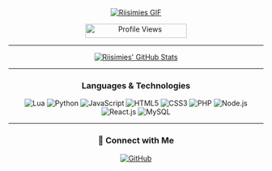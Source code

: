 <p align="center">
    <a href="#">
        <img src="./riisimies.gif" alt="Riisimies GIF">
    </a>
</p>

<div align="center">
    <a href="https://github.com/Riisimies">
        <img width="200" height="28" src="https://komarev.com/ghpvc/?username=Riisimies&style=flat-square&color=000000" alt="Profile Views"/>
    </a>
</div>

<hr />

<div align="center">
    <a href="https://github.com/Riisimies">
        <img align="center" src="https://github-readme-stats.vercel.app/api?username=Riisimies&show_icons=true&hide_border=true&count_private=true&title_color=695497&text_color=695497&icon_color=695497&bg_color=121212" alt="Riisimies' GitHub Stats" />
    </a>
</div>

<hr />

<h3 align="center">Languages & Technologies</h3>

<div align="center">
    <img alt="Lua" src="https://img.shields.io/badge/Lua-2C2D72?style=for-the-badge&logo=lua&logoColor=white" />
    <img alt="Python" src="https://img.shields.io/badge/Python-3776AB?style=for-the-badge&logo=python&logoColor=white" />
    <img alt="JavaScript" src="https://img.shields.io/badge/JavaScript-323330?style=for-the-badge&logo=javascript&logoColor=F7DF1E" />
    <img alt="HTML5" src="https://img.shields.io/badge/HTML5-E34F26?style=for-the-badge&logo=html5&logoColor=white" />
    <img alt="CSS3" src="https://img.shields.io/badge/CSS3-1572B6?style=for-the-badge&logo=css3&logoColor=white" />
    <img alt="PHP" src="https://img.shields.io/badge/PHP-777BB4?style=for-the-badge&logo=php&logoColor=white" />
    <img alt="Node.js" src="https://img.shields.io/badge/Node.js-339933?style=for-the-badge&logo=node.js&logoColor=white" />
    <img alt="React.js" src="https://img.shields.io/badge/React.js-61DAFB?style=for-the-badge&logo=react&logoColor=white" />
    <img alt="MySQL" src="https://img.shields.io/badge/MySQL-00000F?style=for-the-badge&logo=mysql&logoColor=white" />
</div>

<hr />

<div align="center">
    <h3>💬 Connect with Me</h3>
    <p>
        <a href="https://github.com/Riisimies" target="_blank">
            <img alt="GitHub" src="https://img.shields.io/badge/GitHub-181717?style=for-the-badge&logo=github&logoColor=white" />
        </a>
    </p>
</div>
